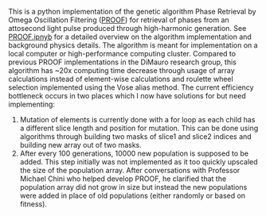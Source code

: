 This is a python implementation of the genetic algorithm Phase Retrieval by Omega Oscillation Filtering ([PROOF](https://opg.optica.org/oe/fulltext.cfm?uri=oe-18-12-13006&id=199923)) for retrieval of phases from an attosecond light pulse produced through high-harmonic generation. See [PROOF.ipnyb](PROOF.ipynb) for a detailed overview on the algorithm implementation and background physics details. The algorithm is meant for implementation on a local computer or high-performance computing cluster. Compared to previous PROOF implementations in the DiMauro research group, this algorithm has ~20x computing time decrease through usage of array calculations instead of element-wise calculations and roulette wheel selection implemented using the Vose alias method. The current efficiency bottleneck occurs in two places which I now have solutions for but need implementing:
1. Mutation of elements is currently done with a for loop as each child has a different slice length and position for mutation. This can be done using algorithms through building two masks of slice1 and slice2 indices and building new array out of two masks.
2. After every 100 generations, 10000 new population is supposed to be added. This step initially was not implemented as it too quickly upscaled the size of the population array. After conversations with Professor Michael Chini who helped develop PROOF, he clarified that the population array did not grow in size but instead the new populations were added in place of old populations (either randomly or based on fitness).
